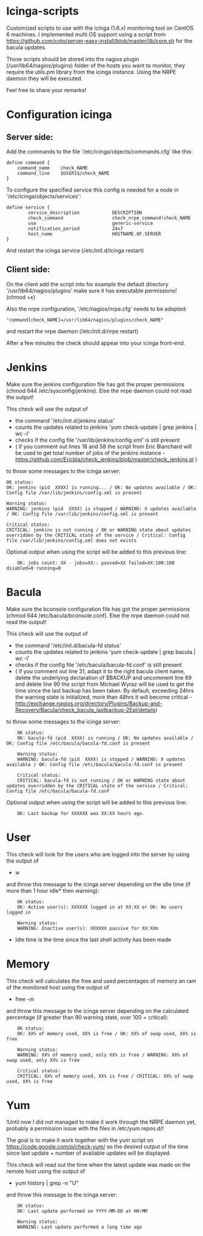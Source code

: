 Icinga-scripts
==============

Customized scripts to use with the icinga (1.6.x) monitoring tool on CentOS 6 machines. I implemented multi OS support using a script from https://github.com/coto/server-easy-install/blob/master/lib/core.sh for the bacula updates.

Those scripts should be stored into the nagios plugin (/usr/lib64/nagios/plugins) folder of the hosts you want to monitor, they require the utils.pm library from the icinga instance. Using the NRPE daemon they will be executed. 

Feel free to share your remarks!

Configuration icinga
====================

Server side:
------------

Add the commands to the file '/etc/icinga/objects/commands.cfg' like this:

	define command {
		command_name    check_NAME	
		command_line    $USER1$/check_NAME
	}	

To configure the specified service this config is needed for a node in '/etc/icinga/objects/services':

	define service {
        	service_description            DESCRIPTION
	        check_command                  check_nrpe_command!check_NAME
        	use                            generic-service
	        notification_period            24x7
	        host_name                      HOSTNAME.OF.SERVER
	}

And restart the icinga service (/etc/init.d/icinga restart)

Client side:
------------

On the client add the script into for example the default directory '/usr/lib64/nagios/plugins' make sure it has executable permissions! (chmod +x)

Also the nrpe configuration, '/etc/nagios/nrpe.cfg' needs to be adopted:

	"command[check_NAME]=/usr/lib64/nagios/plugins/check_NAME"

and restart the nrpe daemon (/etc/init.d/nrpe restart)

After a few minutes the check should appear into your icinga front-end.

Jenkins
=======

Make sure the jenkins configuration file has got the proper permissions (chmod 644 /etc/sysconfig/jenkins). Else the nrpe daemon could not read the output!

This check will use the output of 

*  the command '/etc/init.d/jenkins status'
*  counts the updates related to jenkins 'yum check-update | grep jenkins | wc -l'
*  checks if the config file '/var/lib/jenkins/config.xml' is still present
*  ( if you comment out lines 18 and 58 the script from Eric Blanchard will be used to get total number of jobs of the jenkins instance -  https://github.com/Ericbla/check_jenkins/blob/master/check_jenkins.pl )

to throw some messages to the icinga server:

	OK status:
	OK: jenkins (pid  XXXX) is running... / OK: No updates available / OK: Config file /var/lib/jenkins/config.xml is present 

	Warning status:
	WARNING: jenkins (pid  XXXX) is stopped / WARNING: X updates available / OK: Config file /var/lib/jenkins/config.xml is present

	Critical status:
	CRITICAL: jenkins is not running / OK or WARNING state about updates overridden by the CRITICAL state of the service / Critical: Config file /var/lib/jenkins/config.xml does not exists

Optional output when using the script will be added to this previous line:

        OK: jobs count: XX - jobs=XX:: passed=XX failed=XX:100:100 disabled=0 running=0

Bacula
======

Make sure the bconsole configuration file has got the proper permissions (chmod 644 /etc/bacula/bconsole.conf). Else the nrpe daemon could not read the output!

This check will use the output of

*  the command '/etc/init.d/bacula-fd status'
*  counts the updates related to jenkins 'yum check-update | grep bacula | wc -l'
*  checks if the config file '/etc/bacula/bacula-fd.conf' is still present
*  ( if you comment out line 31, adapt it to the right bacula client name, delete the underlying declaration of $BACKUP and uncomment line 89 and delete line 90 the script from Michael Wyraz will be used to get the time since the last backup has been taken. By default, exceeding 24hrs the warning state is initialized, more than 48hrs it will become critical - http://exchange.nagios.org/directory/Plugins/Backup-and-Recovery/Bacula/check_bacula_lastbackup-2Epl/details)

to throw some messages to the icinga server:

        OK status:
        OK: bacula-fd (pid  XXXX) is running / OK: No updates available / OK: Config file /etc/bacula/bacula-fd.conf is present

        Warning status:
        WARNING: bacula-fd (pid  XXXX) is stopped / WARNING: X updates available / OK: Config file /etc/bacula/bacula-fd.conf is present

        Critical status:
        CRITICAL: bacula-fd is not running / OK or WARNING state about updates overridden by the CRITICAL state of the service / Critical: Config file /etc/bacula/bacula-fd.conf

Optional output when using the script will be added to this previous line:

        OK: Last backup for XXXXXX was XX:XX hours ago.

User
====

This check will look for the users who are logged into the server by using the output of

* w

and throw this message to the icinga server depending on the idle time (if more than 1 hour idle* then warning):

        OK status:
        OK: Active user(s): XXXXXX logged in at XX:XX or OK: No users logged in

        Warning status:
        WARNING: Inactive user(s): XXXXXX passive for XX:XXm

* Idle time is the time since the last shell activity has been made

Memory
======

This check will calculates the free and used percentages of memory an ram of the monitored host using the output of 

* free -m

and throw this message to the icinga server depending on the calculated percentage (if greater than 90 warning state, over 100 = critical):

        OK status:
        OK: XX% of memory used, XX% is free / OK: XX% of swap used, XX% is free

        Warning status:
        WARNING: XX% of memory used, only XX% is free / WARNING: XX% of swap used, only XX% is free

        Critical status:
        CRITICAL: XX% of memory used, XX% is free / CRITICAL: XX% of swap used, XX% is free

Yum
===

!Until now I did not managed to make it work through the NRPE daemon yet, probably a permission issue with the files in /etc/yum.repos.d/!

The goal is to make it work together with the yum script on https://code.google.com/p/check-yum/ so the desired output of the time since last update + number of available updates will be displayed.

This check will read out the time when the latest update was made on the remote host using the output of

* yum history | grep -n "U" 

and throw this message to the icinga server:

        OK status:
        OK: Last update performed on YYYY-MM-DD at HH:MM  
       
        Warning status:
        WARNING: Last update performed a long time ago 
